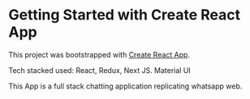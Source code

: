 # Getting Started with Create React App

This project was bootstrapped with [Create React App](https://github.com/facebook/create-react-app).

Tech stacked used:
React, Redux, Next JS. Material UI

This App is a full stack chatting application replicating whatsapp web.
